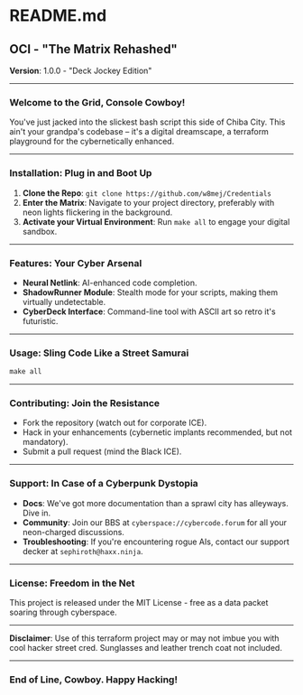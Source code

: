 
# README.md

## OCI - "The Matrix Rehashed"

**Version**: 1.0.0 - "Deck Jockey Edition"

---

### Welcome to the Grid, Console Cowboy!

You've just jacked into the slickest bash script this side of Chiba City. This ain't your grandpa's codebase – it's a digital dreamscape, a terraform playground for the cybernetically enhanced.

---

### Installation: Plug in and Boot Up

1. **Clone the Repo**: `git clone https://github.com/w8mej/Credentials`
2. **Enter the Matrix**: Navigate to your project directory, preferably with neon lights flickering in the background.
3. **Activate your Virtual Environment**: Run `make all` to engage your digital sandbox.

---

### Features: Your Cyber Arsenal

- **Neural Netlink**: AI-enhanced code completion.
- **ShadowRunner Module**: Stealth mode for your scripts, making them virtually undetectable.
- **CyberDeck Interface**: Command-line tool with ASCII art so retro it's futuristic.

---

### Usage: Sling Code Like a Street Samurai

```terraform
make all
```

---

### Contributing: Join the Resistance

- Fork the repository (watch out for corporate ICE).
- Hack in your enhancements (cybernetic implants recommended, but not mandatory).
- Submit a pull request (mind the Black ICE).

---

### Support: In Case of a Cyberpunk Dystopia

- **Docs**: We've got more documentation than a sprawl city has alleyways. Dive in.
- **Community**: Join our BBS at `cyberspace://cybercode.forum` for all your neon-charged discussions.
- **Troubleshooting**: If you're encountering rogue AIs, contact our support decker at `sephiroth@haxx.ninja`.

---

### License: Freedom in the Net

This project is released under the MIT License - free as a data packet soaring through cyberspace.

---

**Disclaimer**: Use of this terraform project may or may not imbue you with cool hacker street cred. Sunglasses and leather trench coat not included.

---

### End of Line, Cowboy. Happy Hacking!
